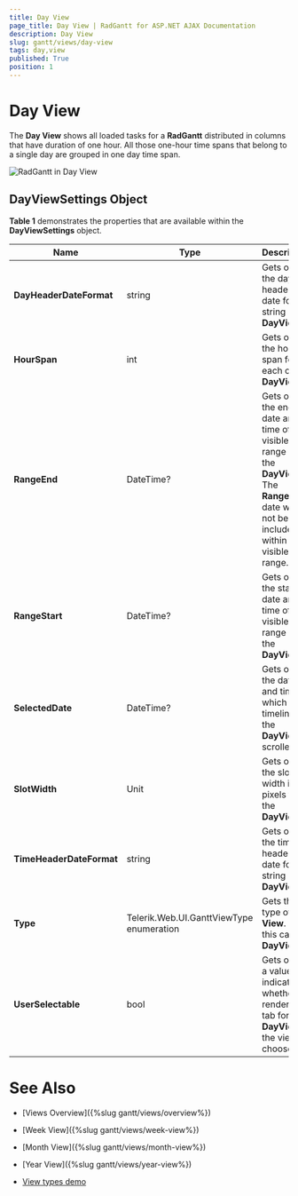 ```yaml
---
title: Day View
page_title: Day View | RadGantt for ASP.NET AJAX Documentation
description: Day View
slug: gantt/views/day-view
tags: day,view
published: True
position: 1
---
```


# Day View



The **Day View** shows all loaded tasks for a **RadGantt** distributed in columns that have duration of one hour. All those one-hour time spans that belong to a single day are grouped in one day time span. 

![RadGantt in Day View](images/gantt-views-dayview.png)

## DayViewSettings Object

**Table 1** demonstrates the properties that are available within the **DayViewSettings** object.

| Name | Type | Description |
| ------ | ------ | ------ |
| **DayHeaderDateFormat** |string|Gets or sets the day header date format string in **DayView**.|
| **HourSpan** |int|Gets or sets the hour span for each cell in **DayView**.|
| **RangeEnd** |DateTime?|Gets or sets the end date and time of the visible range on the **DayView**. The **RangeEnd** date will not be included within the visible range.|
| **RangeStart** |DateTime?|Gets or sets the start date and time of the visible range on the **DayView**.|
| **SelectedDate** |DateTime?|Gets or sets the date and time to which the timeline of the **DayView** is scrolled.|
| **SlotWidth** |Unit|Gets or sets the slot width in pixels for the **DayView**.|
| **TimeHeaderDateFormat** |string|Gets or sets the time header date format string in **DayView**.|
| **Type** |Telerik.Web.UI.GanttViewType enumeration|Gets the type of the **View**. In this case a **DayView**.|
| **UserSelectable** |bool|Gets or sets a value indicating whether to render a tab for the **DayView** in the view chooser.|


# See Also

 * [Views Overview]({%slug gantt/views/overview%})
 
 * [Week View]({%slug gantt/views/week-view%})

 * [Month View]({%slug gantt/views/month-view%})

 * [Year View]({%slug gantt/views/year-view%})
 
 * [View types demo](https://demos.telerik.com/aspnet-ajax/gantt/examples/functionality/view-types/defaultcs.aspx)


